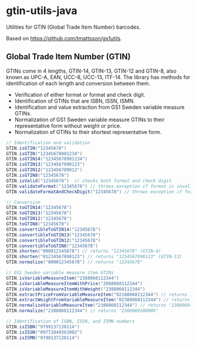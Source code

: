 # gtin-utils-java

Utilities for GTIN (Global Trade Item Number) barcodes.

Based on <https://github.com/tmattsson/gs1utils>.

## Global Trade Item Number (GTIN)

GTINs come in 4 lengths, GTIN-14, GTIN-13, GTIN-12 and GTIN-8, also known as UPC-A,
EAN, UCC-8, UCC-13, ITF-14. The library has methods for identification of each
length and conversion between them.

* Verification of either format or format and check digit.
* Identification of GTINs that are ISBN, ISSN, ISMN.
* Identification and value extraction from GS1 Sweden variable measure GTINs.
* Normalization of GS1 Sweden variable measure GTINs to their representative form without weight or price.
* Normalization of GTINs to their shortest representative form.

```java
// Identification and validation
GTIN.isGTIN("12345678")
GTIN.isGTIN("12345678901234")
GTIN.isGTIN14("12345678901234")
GTIN.isGTIN13("1234567890123")
GTIN.isGTIN12("123456789012")
GTIN.isGTIN8("12345678")
GTIN.isValid("12345678")  // checks both format and check digit
GTIN.validateFormat("12345678") // throws exception if format is invalid
GTIN.validateFormatAndCheckDigit("12345678") // throws exception if format or check digit invalid
```

```java
// Conversion
GTIN.toGTIN14("12345678")
GTIN.toGTIN13("12345678")
GTIN.toGTIN12("12345678")
GTIN.toGTIN8("12345678")
GTIN.convertibleToGTIN14("12345678")
GTIN.convertibleToGTIN13("12345678")
GTIN.convertibleToGTIN12("12345678")
GTIN.convertibleToGTIN8("12345678")
GTIN.shorten("000012345678") // returns "12345678" (GTIN-8)
GTIN.shorten("01234567890123") // returns "1234567890123" (GTIN-13)
GTIN.normalize("000012345678") // returns "12345678"
```

```java
// GS1 Sweden variable measure item GTINs
GTIN.isVariableMeasureItem("2388060112344")
GTIN.isVariableMeasureItemWithPrice("2088060112344")
GTIN.isVariableMeasureItemWithWeight("2388060112344")
GTIN.extractPriceFromVariableMeasureItem("02188060112344") // returns 123.40
GTIN.extractWeightFromVariableMeasureItem("02388060112344") // returns 1234
GTIN.normalizeVariableMeasureItem("2388060112344") // returns "2388060100006"
GTIN.normalize("2388060112344") // returns "2388060100006"
```

```java
// Identification of ISBN, ISSN, and ISMN numbers
GTIN.isISBN("9799137138114")
GTIN.isISSN("09772049363002")
GTIN.isISMN("9790137138114")
```